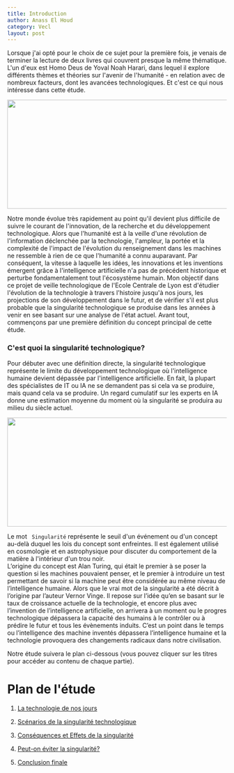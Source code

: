 ```yaml
---
title: Introduction
author: Anass El Houd
category: Vecl
layout: post
---
```


Lorsque j'ai opté pour le choix de ce sujet pour la première fois, je venais de terminer la lecture de deux livres qui couvrent presque la même thématique. L'un d'eux est Homo Deus de Yoval Noah Harari, dans lequel il explore différents thèmes et théories sur l'avenir de l'humanité - en relation avec de nombreux facteurs, dont les avancées technologiques. Et c'est ce qui nous intéresse dans cette étude.

<img style="float: center;"  src="https://github.com/anasselhoud/tech-singularity/blob/master/assets/images/Sans%20titre-2.jpg?raw=true" width="550" height="250" />

Notre monde évolue très rapidement au point qu'il devient plus difficile de suivre le courant de l'innovation, de la recherche et du développement technologique. 
Alors que l'humanité est à la veille d'une révolution de l'information déclenchée par la technologie, l'ampleur, la portée et la complexité de l'impact de l'évolution du renseignement dans les machines ne ressemble à rien de ce que l'humanité a connu auparavant. Par conséquent, la vitesse à laquelle les idées, les innovations et les inventions émergent grâce à l'intelligence artificielle n'a pas de précédent historique et perturbe fondamentalement tout l'écosystème humain. 
Mon objectif dans ce projet de veille technologique de l'Ecole Centrale de Lyon est d'étudier l'évolution de la technologie à travers l'histoire jusqu'à nos jours, les projections de son développement dans le futur, et de vérifier s'il est plus probable que la singularité technologique se produise dans les années à venir en see basant sur une analyse de l'état actuel. Avant tout, commençons par une première définition du concept principal de cette étude.

### C'est quoi la singularité technologique?
Pour débuter avec une définition directe, la singularité technologique représente le limite du développement technologique où l'intelligence humaine devient dépassée par l'intelligence artificielle.  En fait, la plupart des spécialistes de IT ou IA ne se demandent pas si cela va se produire, mais quand cela va se produire. Un regard cumulatif sur les experts en IA donne une estimation moyenne du moment où la singularité se produira au milieu du siècle actuel.

<img style="float: center;"  src="https://github.com/anasselhoud/tech-singularity/blob/master/assets/images/22.png?raw=true" width="550" height="250" />

Le mot ``` Singularité``` représente le seuil d'un événement ou d'un concept au-delà duquel les lois du concept sont enfreintes. Il est également utilisé en cosmologie et en astrophysique pour discuter du comportement de la matière à l'intérieur d'un trou noir.  
L’origine du concept est Alan Turing, qui était le premier à se poser la question si les machines pouvaient penser, et le premier à introduire un test permettant de savoir si la machine peut être considérée au même niveau de l’intelligence humaine. Alors que le vrai mot de la singularité a été décrit à l’origine par l’auteur Vernor Vinge. Il repose sur l’idée qu’en se basant sur le taux de croissance actuelle de la technologie, et encore plus avec l’invention de l’intelligence artificielle, on arrivera à un moment ou le progres technologique dépassera la capacité des humains à le contrôler ou à prédire le futur et tous les évènements induits. C’est un point dans le temps ou l’intelligence des machine inventés dépassera l’intelligence humaine et la technologie provoquera des changements radicaux dans notre civilisation.


Notre étude suivera le plan ci-dessous (vous pouvez cliquer sur les titres pour accéder au contenu de chaque partie).

# Plan de l'étude
1. [La technologie de nos jours ](https://aelhoud.me/tech-singularity/vecl/2021/02/26/technology-now.html)

2. [Scénarios de la singularité technologique](https://aelhoud.me/tech-singularity/vecl/2021/02/25/scenarios-singularite.html)

3. [Conséquences et Effets de la singularité](https://aelhoud.me/tech-singularity/vecl/2021/02/25/scenarios-singularite.html)

4. [Peut-on éviter la singularité?](https://aelhoud.me/tech-singularity/vecl/2021/02/24/peut-on-eviter-singularite.html)

5. [Conclusion finale](https://aelhoud.me/tech-singularity/vecl/2021/02/24/conclusion.html)


